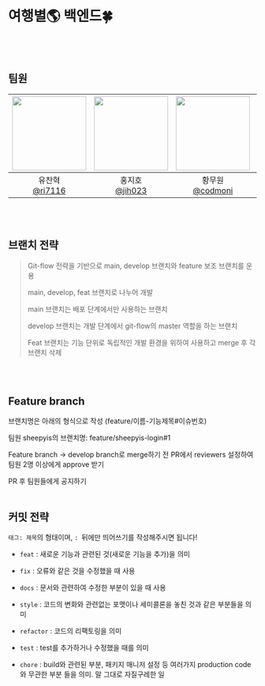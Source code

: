 # 여행별🌎 백엔드🍀
<br>
<br>


## 팀원
|<img src="https://avatars.githubusercontent.com/u/121166835?v=4" width="150" height="150"/>|<img src="https://avatars.githubusercontent.com/u/144138489?v=4" width="150" height="150"/>|<img src="https://avatars.githubusercontent.com/u/160315926?v=4" width="150" height="150"/>|<img src="https://avatars.githubusercontent.com/u/81412484?v=4" width="150" height="150"/>|
|:-:|:-:|:-:|:-:|
|유찬혁<br/>[@ri7116](https://github.com/ri7116)|홍지호<br/>[@jih023](https://github.com/jih023)|황무원<br/>[@codmoni](https://github.com/codmoni)|이상원<br/>[@sangwon02](https://github.com/sangwon02)|
<br>
<br>

## 브랜치 전략
>Git-flow 전략을 기반으로 main, develop 브랜치와 feature 보조 브랜치를 운용 
>
>main, develop, feat 브랜치로 나누어 개발
>
>main 브랜치는 배포 단계에서만 사용하는 브랜치
>
>develop 브랜치는 개발 단계에서 git-flow의 master 역할을 하는 브랜치
>
>Feat 브랜치는 기능 단위로 독립적인 개발 환경을 위하여 사용하고 merge 후 각 브랜치 삭제
<br>
<br>

## Feature branch
브랜치명은 아래의 형식으로 작성 (feature/이름-기능제목#이슈번호)

팀원 sheepyis의 브랜치명: feature/sheepyis-login#1

Feature branch -> develop branch로 merge하기 전 PR에서 reviewers 설정하여 팀원 2명 이상에게 approve 받기

PR 후 팀원들에게 공지하기
<br>
<br>


## 커밋 전략
`태그: 제목`의 형태이며, `: `뒤에만 띄어쓰기를 작성해주시면 됩니다!

 - `feat` : 새로운 기능과 관련된 것(새로운 기능을 추가)을 의미

 - `fix` : 오류와 같은 것을 수정했을 때 사용

 - `docs` : 문서와 관련하여 수정한 부분이 있을 때 사용

 - `style` : 코드의 변화와 관련없는 포맷이나 세미콜론을 놓친 것과 같은 부분들을 의미

 - `refactor` : 코드의 리팩토링을 의미

 - `test` : test를 추가하거나 수정했을 때를 의미

 - `chore` : build와 관련된 부분, 패키지 매니저 설정 등 여러가지 production code와 무관한 부분 들을 의미. 말 그대로 자질구레한 일

